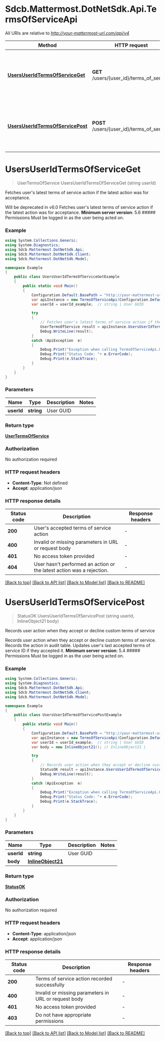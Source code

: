 # Sdcb.Mattermost.DotNetSdk.Api.TermsOfServiceApi

All URIs are relative to *http://your-mattermost-url.com/api/v4*

Method | HTTP request | Description
------------- | ------------- | -------------
[**UsersUserIdTermsOfServiceGet**](TermsOfServiceApi.md#usersuseridtermsofserviceget) | **GET** /users/{user_id}/terms_of_service | Fetches user&#39;s latest terms of service action if the latest action was for acceptance.
[**UsersUserIdTermsOfServicePost**](TermsOfServiceApi.md#usersuseridtermsofservicepost) | **POST** /users/{user_id}/terms_of_service | Records user action when they accept or decline custom terms of service


<a name="usersuseridtermsofserviceget"></a>
# **UsersUserIdTermsOfServiceGet**
> UserTermsOfService UsersUserIdTermsOfServiceGet (string userId)

Fetches user's latest terms of service action if the latest action was for acceptance.

Will be deprecated in v6.0 Fetches user's latest terms of service action if the latest action was for acceptance.  __Minimum server version__: 5.6 ##### Permissions Must be logged in as the user being acted on. 

### Example
```csharp
using System.Collections.Generic;
using System.Diagnostics;
using Sdcb.Mattermost.DotNetSdk.Api;
using Sdcb.Mattermost.DotNetSdk.Client;
using Sdcb.Mattermost.DotNetSdk.Model;

namespace Example
{
    public class UsersUserIdTermsOfServiceGetExample
    {
        public static void Main()
        {
            Configuration.Default.BasePath = "http://your-mattermost-url.com/api/v4";
            var apiInstance = new TermsOfServiceApi(Configuration.Default);
            var userId = userId_example;  // string | User GUID

            try
            {
                // Fetches user's latest terms of service action if the latest action was for acceptance.
                UserTermsOfService result = apiInstance.UsersUserIdTermsOfServiceGet(userId);
                Debug.WriteLine(result);
            }
            catch (ApiException  e)
            {
                Debug.Print("Exception when calling TermsOfServiceApi.UsersUserIdTermsOfServiceGet: " + e.Message );
                Debug.Print("Status Code: "+ e.ErrorCode);
                Debug.Print(e.StackTrace);
            }
        }
    }
}
```

### Parameters

Name | Type | Description  | Notes
------------- | ------------- | ------------- | -------------
 **userId** | **string**| User GUID | 

### Return type

[**UserTermsOfService**](UserTermsOfService.md)

### Authorization

No authorization required

### HTTP request headers

 - **Content-Type**: Not defined
 - **Accept**: application/json

### HTTP response details
| Status code | Description | Response headers |
|-------------|-------------|------------------|
| **200** | User&#39;s accepted terms of service action |  -  |
| **400** | Invalid or missing parameters in URL or request body |  -  |
| **401** | No access token provided |  -  |
| **404** | User hasn&#39;t performed an action or the latest action was a rejection. |  -  |

[[Back to top]](#) [[Back to API list]](../README.md#documentation-for-api-endpoints) [[Back to Model list]](../README.md#documentation-for-models) [[Back to README]](../README.md)

<a name="usersuseridtermsofservicepost"></a>
# **UsersUserIdTermsOfServicePost**
> StatusOK UsersUserIdTermsOfServicePost (string userId, InlineObject21 body)

Records user action when they accept or decline custom terms of service

Records user action when they accept or decline custom terms of service. Records the action in audit table. Updates user's last accepted terms of service ID if they accepted it.  __Minimum server version__: 5.4 ##### Permissions Must be logged in as the user being acted on. 

### Example
```csharp
using System.Collections.Generic;
using System.Diagnostics;
using Sdcb.Mattermost.DotNetSdk.Api;
using Sdcb.Mattermost.DotNetSdk.Client;
using Sdcb.Mattermost.DotNetSdk.Model;

namespace Example
{
    public class UsersUserIdTermsOfServicePostExample
    {
        public static void Main()
        {
            Configuration.Default.BasePath = "http://your-mattermost-url.com/api/v4";
            var apiInstance = new TermsOfServiceApi(Configuration.Default);
            var userId = userId_example;  // string | User GUID
            var body = new InlineObject21(); // InlineObject21 | 

            try
            {
                // Records user action when they accept or decline custom terms of service
                StatusOK result = apiInstance.UsersUserIdTermsOfServicePost(userId, body);
                Debug.WriteLine(result);
            }
            catch (ApiException  e)
            {
                Debug.Print("Exception when calling TermsOfServiceApi.UsersUserIdTermsOfServicePost: " + e.Message );
                Debug.Print("Status Code: "+ e.ErrorCode);
                Debug.Print(e.StackTrace);
            }
        }
    }
}
```

### Parameters

Name | Type | Description  | Notes
------------- | ------------- | ------------- | -------------
 **userId** | **string**| User GUID | 
 **body** | [**InlineObject21**](InlineObject21.md)|  | 

### Return type

[**StatusOK**](StatusOK.md)

### Authorization

No authorization required

### HTTP request headers

 - **Content-Type**: application/json
 - **Accept**: application/json

### HTTP response details
| Status code | Description | Response headers |
|-------------|-------------|------------------|
| **200** | Terms of service action recorded successfully |  -  |
| **400** | Invalid or missing parameters in URL or request body |  -  |
| **401** | No access token provided |  -  |
| **403** | Do not have appropriate permissions |  -  |

[[Back to top]](#) [[Back to API list]](../README.md#documentation-for-api-endpoints) [[Back to Model list]](../README.md#documentation-for-models) [[Back to README]](../README.md)

